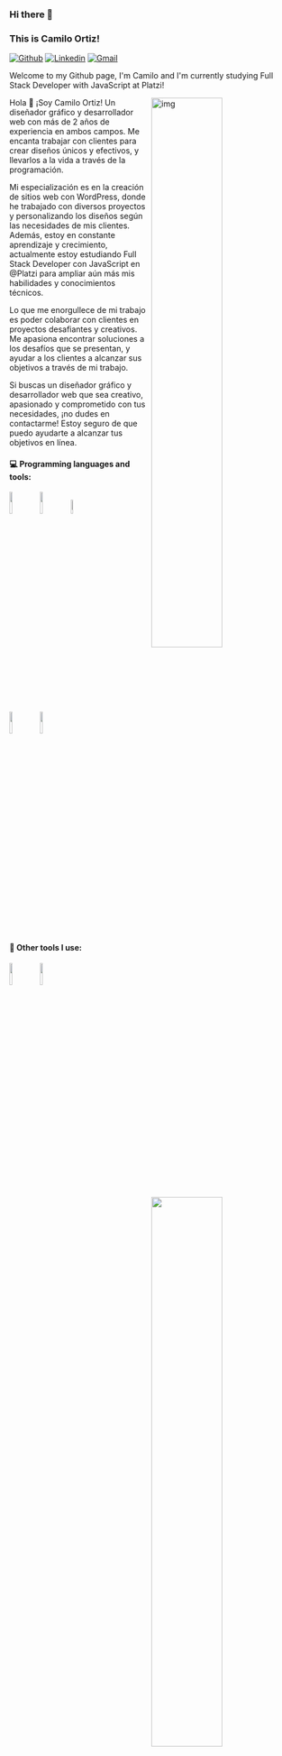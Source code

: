 ### Hi there 👋 
### This is Camilo Ortiz!

[![Github](https://img.shields.io/badge/-Github-000?style=flat&logo=Github&logoColor=white)](https://github.com/camilortizdev)
[![Linkedin](https://img.shields.io/badge/-LinkedIn-blue?style=flat&logo=Linkedin&logoColor=white)](https://www.linkedin.com/in/camilortizdev/)
[![Gmail](https://img.shields.io/badge/-Gmail-c14438?style=flat&logo=Gmail&logoColor=white)](mailto:admin@camilortiz.com)

Welcome to my Github page, I'm Camilo and I'm currently studying Full Stack Developer with JavaScript at Platzi!  

<img align="right" alt="img" src="https://avatars.githubusercontent.com/u/103149894?s=400&u=d6ec3fad9491e08ae9c80db869c888128067360e&v=4" width="50%" height="auto" />

Hola 👋
¡Soy Camilo Ortiz!
Un diseñador gráfico y desarrollador web con más de 2 años de experiencia en ambos campos. Me encanta trabajar con clientes para crear diseños únicos y efectivos, y llevarlos a la vida a través de la programación.

Mi especialización es en la creación de sitios web con WordPress, donde he trabajado con diversos proyectos y personalizando los diseños según las necesidades de mis clientes. Además, estoy en constante aprendizaje y crecimiento, actualmente estoy estudiando Full Stack Developer con JavaScript en @Platzi para ampliar aún más mis habilidades y conocimientos técnicos.

Lo que me enorgullece de mi trabajo es poder colaborar con clientes en proyectos desafiantes y creativos. Me apasiona encontrar soluciones a los desafíos que se presentan, y ayudar a los clientes a alcanzar sus objetivos a través de mi trabajo.

Si buscas un diseñador gráfico y desarrollador web que sea creativo, apasionado y comprometido con tus necesidades, ¡no dudes en contactarme! Estoy seguro de que puedo ayudarte a alcanzar tus objetivos en línea.
#### :computer: Programming languages and tools: 
<p>
	<img width="50%" align="right" src="https://github-readme-stats.vercel.app/api?username=camilortizdev&show_icons=true&hide_border=true" />

<code><img width="10%" src="https://www.vectorlogo.zone/logos/w3_html5/w3_html5-ar21.svg"></code>
<code><img width="10%" src="https://www.vectorlogo.zone/logos/w3_css/w3_css-ar21.svg"></code>
<code><img width="8%" src="https://www.vectorlogo.zone/logos/javascript/javascript-ar21.svg"></code>
<br />
<code><img width="10%" src="https://www.vectorlogo.zone/logos/reactjs/reactjs-ar21.svg"></code>
<code><img width="10%" src="https://www.vectorlogo.zone/logos/git-scm/git-scm-ar21.svg"></code>
</p>

#### :muscle: Other tools I use:
<code><img width="10%" src="https://www.vectorlogo.zone/logos/figma/figma-ar21.svg"></code>
<code><img width="10%" src="https://1757140519.rsc.cdn77.org/blog/wp-content/uploads/sites/4/2018/05/kernel-security-check-failure-photoshop-windows-10.png"></code>

